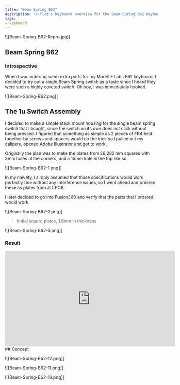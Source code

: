 ```yaml
---
title: "Beam Spring B62"
description: "d-floe's keyboard overview for the Beam Spring B62 Keyboard by Model F Labs"
tags:
- keyboard
---
```


![[Beam-Spring-B62-Repro.jpg]]

## Beam Spring B62

### Introspective

When I was ordering some extra parts for my Model F Labs F62 keyboard, I decided to try out a single Beam Spring switch as a taste since I heard they were such a highly coveted switch. Oh boy, I was immediately hooked.

![[Beam-Spring-B62.png]]

## The 1u Switch Assembly

I decided to make a simple stack mount housing for the single beam spring switch that I bought, since the switch on its own does not click without being pressed. I figured that something as simple as 2 pieces of FR4 held together by screws and spacers would do the trick so I pulled out my calipers, opened Adobe Illustrator and got to work.

Originally the plan was to make the plates from 26.282 mm squares with 3mm holes at the corners, and a 15mm hole in the top like so:

![[Beam-Spring-B62-1.png]]

In my naivety, I simply assumed that those specifications would work perfectly fine without any interference issues, so I went ahead and ordered these as plates from JLCPCB.

I later decided to go into Fusion360 and verify that the parts that I ordered would work.

![[Beam-Spring-B62-2.png]]

> Initial square plates, 1.6mm in thickness

![[Beam-Spring-B62-3.png]]

### Result

<iframe width="560" height="315" src="https://www.youtube-nocookie.com/embed/0RQXUvb5luA" title="YouTube video player" frameborder="0" allow="accelerometer; autoplay; clipboard-write; encrypted-media; gyroscope; picture-in-picture; web-share" allowfullscreen></iframe>
## Concept

![[Beam-Spring-B62-12.png]]

![[Beam-Spring-B62-11.png]]

![[Beam-Spring-B62-10.png]]


